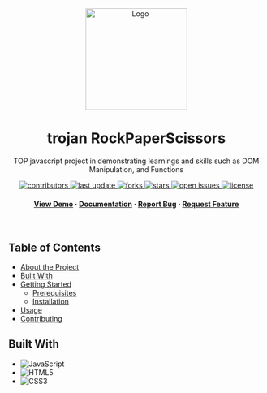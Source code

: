 
<div align="center">

<img src="https://cdn-icons-png.flaticon.com/512/1866/1866281.png" alt="Logo" width="200" height="auto">
<h1>trojan RockPaperScissors</h1>
<p>TOP javascript project in demonstrating learnings and skills such as DOM Manipulation, and Functions</p>


<!-- Badges -->

<p>
  <a href="https://github.com/pRogDeess/rockpaperscissors/graphs/contributors">
    <img src="https://img.shields.io/github/contributors/pRogDeess/rockpaperscissors" alt="contributors" />
  </a>
  <a href="">
    <img src="https://img.shields.io/github/last-commit/pRogDeess/rockpaperscissors" alt="last update" />
  </a>
  <a href="https://github.com/pRogDeess/rockpaperscissors/network/members">
    <img src="https://img.shields.io/github/forks/pRogDeess/rockpaperscissors" alt="forks" />
  </a>
  <a href="https://github.com/pRogDeess/rockpaperscissors/stargazers">
    <img src="https://img.shields.io/github/stars/pRogDeess/rockpaperscissors" alt="stars" />
  </a>
  <a href="https://github.com/pRogDeess/rockpaperscissors/issues/">
    <img src="https://img.shields.io/github/issues/pRogDeess/rockpaperscissors" alt="open issues" />
  </a>
  <a href="https://github.com/pRogDeess/rockpaperscissors/blob/master/LICENSE">
    <img src="https://img.shields.io/github/license/pRogDeess/rockpaperscissors.svg" alt="license" />
  </a>
</p>
    

<h4>
  <a href="https://github.com/pRogDeess/rockpaperscissors/">View Demo</a>
  <span> · </span>
    <a href="https://github.com/pRogDeess/rockpaperscissors">Documentation</a>
  <span> · </span>
    <a href="https://github.com/pRogDeess/rockpaperscissors/issues/">Report Bug</a>
  <span> · </span>
    <a href="https://github.com/pRogDeess/rockpaperscissors/issues/">Request Feature</a>
  </h4>
</div>
<br />

<!-- Table Of Contents -->
## Table of Contents  
* [About the Project ](#about-the-project) 
* [Built With ](#built-with) 
* [Getting Started ](#getting-started) 
  * [Prerequisites ](#prerequisites) 
  * [Installation ](#installation) 
* [Usage ](#usage) 
* [Contributing ](#contributing) 
<!-- End of Table Of Contents -->


## Built With 
 
 * ![JavaScript](https://img.shields.io/badge/javascript-%23323330?style=for-the-badge&logo=javascript&logoColor=%23F7DF1E) 
 * ![HTML5](https://img.shields.io/badge/html5-%23E34F26?style=for-the-badge&logo=html5&logoColor=white) 
 * ![CSS3](https://img.shields.io/badge/css3-%231572B6?style=for-the-badge&logo=css3&logoColor=white) 



